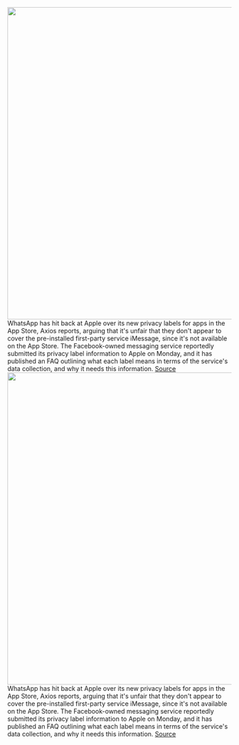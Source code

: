 <img src='https://cdn.vox-cdn.com/thumbor/fGOyKGMOhlq5R8zOCBfq93MnEwg=/0x0:1092x720/1200x800/filters:focal(459x273:633x447)/cdn.vox-cdn.com/uploads/chorus_image/image/68483604/verge-whatsapp-notification-2040pxl.0.0.jpg' width='700px' /><br/>
WhatsApp has hit back at Apple over its new privacy labels for apps in the App Store, Axios reports, arguing that it's unfair that they don't appear to cover the pre-installed first-party service iMessage, since it's not available on the App Store. The Facebook-owned messaging service reportedly submitted its privacy label information to Apple on Monday, and it has published an FAQ outlining what each label means in terms of the service's data collection, and why it needs this information.
<a href='https://www.theverge.com/2020/12/9/22165152/whatsapp-privacy-apple-first-third-party-app-store-nutrition-labels'> Source <a/><img src='https://cdn.vox-cdn.com/thumbor/fGOyKGMOhlq5R8zOCBfq93MnEwg=/0x0:1092x720/1200x800/filters:focal(459x273:633x447)/cdn.vox-cdn.com/uploads/chorus_image/image/68483604/verge-whatsapp-notification-2040pxl.0.0.jpg' width='700px' /><br/>
WhatsApp has hit back at Apple over its new privacy labels for apps in the App Store, Axios reports, arguing that it's unfair that they don't appear to cover the pre-installed first-party service iMessage, since it's not available on the App Store. The Facebook-owned messaging service reportedly submitted its privacy label information to Apple on Monday, and it has published an FAQ outlining what each label means in terms of the service's data collection, and why it needs this information.
<a href='https://www.theverge.com/2020/12/9/22165152/whatsapp-privacy-apple-first-third-party-app-store-nutrition-labels'> Source <a/>
